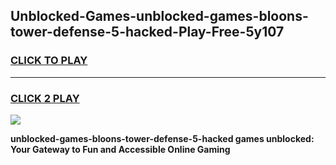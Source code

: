 
## Unblocked-Games-unblocked-games-bloons-tower-defense-5-hacked-Play-Free-5y107
<h3>
<a href="https://premium76.site?title=unblocked-games-bloons-tower-defense-5-hacked&ref=20M">CLICK TO PLAY</a></h3>
<hr>

<h3>
<a href="https://premium76.site?title=unblocked-games-bloons-tower-defense-5-hacked&ref=20M">CLICK 2 PLAY</a>
  
</h3>

<a href="https://premium76.site?title=unblocked-games-bloons-tower-defense-5-hacked&ref=19M"><img src="https://clearcache.store/games.png"></a>


**unblocked-games-bloons-tower-defense-5-hacked games unblocked: Your Gateway to Fun and Accessible Online Gaming**
